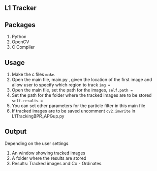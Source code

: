 L1 Tracker
-------------

Packages
 -----------
 
1. Python
2. OpenCV
3.  C Compiler

Usage
----------
 
1. Make the c files `make`.
2. Open the main file, main.py , given the location of the first image and allow user to specify which region to track `img = `
2. Open the main file, set the path for the images, `self.path =  `
3. Set the path for the folder where the tracked images are to be stored `self.results =  `
4. You can set other parameters for the particle filter in this main file
5. If tracked images are to be saved uncomment `cv2.imwrite` in L1TrackingBPR_APGup.py

Output
---------

Depending on the user settings

1. An window showing tracked images
2. A folder where the results are stored
3. Results: Tracked images and Co - Ordinates
